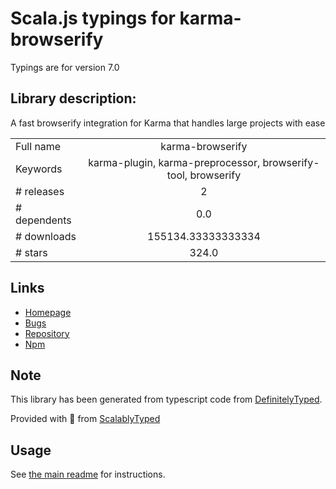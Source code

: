 
# Scala.js typings for karma-browserify

Typings are for version 7.0

## Library description:
A fast browserify integration for Karma that handles large projects with ease

|                    |                 |
| ------------------ | :-------------: |
| Full name          | karma-browserify |
| Keywords           | karma-plugin, karma-preprocessor, browserify-tool, browserify |
| # releases         | 2 |
| # dependents       | 0.0 |
| # downloads        | 155134.33333333334 |
| # stars            | 324.0 |

## Links
- [Homepage](https://github.com/nikku/karma-browserify#readme)
- [Bugs](https://github.com/nikku/karma-browserify/issues)
- [Repository](https://github.com/nikku/karma-browserify)
- [Npm](https://www.npmjs.com/package/karma-browserify)
    


## Note
This library has been generated from typescript code from [DefinitelyTyped](https://definitelytyped.org).

Provided with :purple_heart: from [ScalablyTyped](https://github.com/oyvindberg/ScalablyTyped)

## Usage
See [the main readme](../../readme.md) for instructions.


